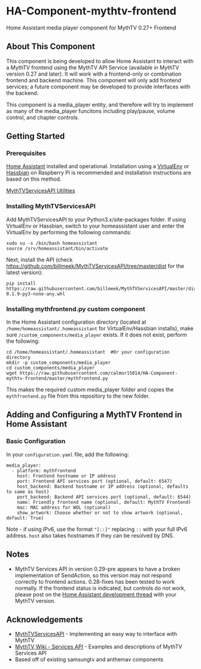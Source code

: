 # HA-Component-mythtv-frontend
Home Assistant media player component for MythTV 0.27+ Frontend

## About This Component
This component is being developed to allow Home Assistant to interact with a MythTV frontend using the MythTV API Service (available in MythTV version 0.27 and later).  It will work with a frontend-only or combination frontend and backend machine.  This component will only add frontend services; a future component may be developed to provide interfaces with the backend.

This component is a media_player entity, and therefore will try to implement as many of the media_player funcitons including play/pause, volume control, and chapter controls.

## Getting Started

### Prerequisites
[Home Assistant](https://home-assistant.io) installed and operational.  Installation using a [VirtualEnv](https://home-assistant.io/docs/installation/virtualenv/) or [Hassbian](https://home-assistant.io/docs/hassbian/installation/) on Raspberry Pi is recommended and installation instructions are based on this method.

[MythTVServicesAPI Utilities](https://github.com/billmeek/MythTVServicesAPI) 

### Installing MythTVServicesAPI

Add MythTVServicesAPI to your Python3.x/site-packages folder. If using VirtualEnv or Hassbian, switch to your homeassistant user and enter the VirtualEnv by performing the following commands:
```
sudo su -s /bin/bash homeassistant
source /srv/homeassistant/bin/activate
```
Next, install the API (check https://github.com/billmeek/MythTVServicesAPI/tree/master/dist for the latest version):
```
pip install https://raw.githubusercontent.com/billmeek/MythTVServicesAPI/master/dist/mythtv_services_api-0.1.9-py3-none-any.whl
```


### Installing mythfrontend.py custom component
In the Home Assistant configuration directory (located at ```/home/homeassistant/.homeassistant``` for VirtualEnv/Hassbian installs), make sure ```/custom_components/media_player``` exists.  If it does not exist, perform the following:
```
cd /home/homeassistant/.homeassistant  #Or your configuration directory
mkdir -p custom_components/media_player
cd custom_components/media_player
wget https://raw.githubusercontent.com/calmor15014/HA-Component-mythtv-frontend/master/mythfrontend.py
```
This makes the required custom media_player folder and copies the ```mythfrontend.py``` file from this repository to the new folder.  

## Adding and Configuring a MythTV Frontend in Home Assistant

### Basic Configuration
In your ```configuration.yaml``` file, add the following:
```
media_player:
  - platform: mythfrontend
    host: Frontend hostname or IP address
    port: Frontend API services port (optional, default: 6547)
    host_backend: Backend hostname or IP address (optional, defaults to same as host)
    port_backend: Backend API services port (optional, default: 6544)
    name: Friendly frontend name (optional, default: MythTV Frontend)
    mac: MAC address for WOL (optional)
    show_artwork: Choose whether or not to show artwork (optional, default: True)
```
Note - if using IPv6, use the format ```"[::]"``` replacing ```::``` with your full IPv6 address.  ```host``` also takes hostnames if they can be resolved by DNS.

## Notes

* MythTV Services API in version 0.29-pre appears to have a broken implementation of SendAction, so this version may not respond correctly to frontend actions.  0.28-fixes has been tested to work normally.  If the frontend status is indicated, but controls do not work, please post on the [Home Assistant development thread](https://community.home-assistant.io/t/adding-mythtv-frontend-component/16991) with your MythTV version.

## Acknowledgements

* [MythTVServicesAPI](http://github.com/billmeek/MythTVServicesAPI) - Implementing an easy way to interface with MythTV
* [MythTV Wiki - Services API](https://www.mythtv.org/wiki/Services_API) - Examples and descriptions of MythTV Services API
* Based off of existing samsungtv and anthemav components
